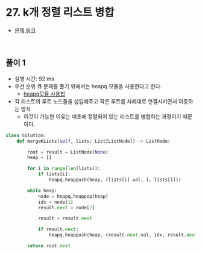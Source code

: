 # 27. k개 정렬 리스트 병합

- [문제 링크](https://leetcode.com/problems/merge-k-sorted-lists/)

<br>

## 풀이 1

- 실행 시간: 92 ms
- 우선 순위 큐 문제를 풀기 위해서는 heapq 모듈을 사용한다고 한다.
    - [heapq모듈 사용법](https://www.daleseo.com/python-heapq/)
- 각 리스트의 루트 노드들을 삽입해주고 작은 루트를 차례대로 연결시키면서 이동하는 방식
    - 이것이 가능한 이유는 애초에 정렬되어 있는 리스트를 병합하는 과정이기 때문이다.

```python
class Solution:
    def mergeKLists(self, lists: List[ListNode]) -> ListNode:

        root = result = ListNode(None)
        heap = []

        for i in range(len(lists)):
            if lists[i]:
                heapq.heappush(heap, (lists[i].val, i, lists[i]))

        while heap:
            node = heapq.heappop(heap)
            idx = node[1]
            result.next = node[2]

            result = result.next

            if result.next:
                heapq.heappush(heap, (result.next.val, idx, result.next))

        return root.next
```